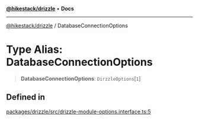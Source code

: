 [**@hikestack/drizzle**](/official/reference/drizzle/index.md) • **Docs**

***

[@hikestack/drizzle](/official/reference/drizzle/globals.md) / DatabaseConnectionOptions

# Type Alias: DatabaseConnectionOptions

> **DatabaseConnectionOptions**: `DirzzleOptions`\[`1`\]

## Defined in

[packages/drizzle/src/drizzle-module-options.interface.ts:5](https://github.com/hikestack/hike/blob/52383186e258bf337fb21483cef3f6798e622fe1/packages/drizzle/src/drizzle-module-options.interface.ts#L5)

